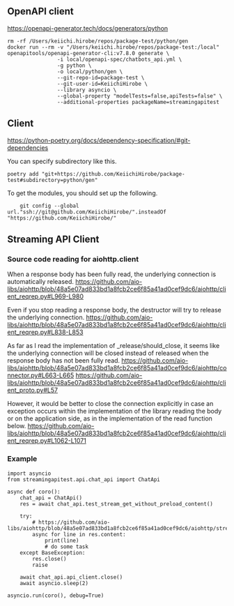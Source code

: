 
## OpenAPI client
https://openapi-generator.tech/docs/generators/python


```
rm -rf /Users/keiichi.hirobe/repos/package-test/python/gen
docker run --rm -v "/Users/keiichi.hirobe/repos/package-test:/local" openapitools/openapi-generator-cli:v7.8.0 generate \
                -i local/openapi-spec/chatbots_api.yml \
                -g python \
                -o local/python/gen \
                --git-repo-id=package-test \
                --git-user-id=KeiichiHirobe \
                --library asyncio \
                --global-property "modelTests=false,apiTests=false" \
                --additional-properties packageName=streamingapitest
```


## Client

https://python-poetry.org/docs/dependency-specification/#git-dependencies

You can specify subdirectory like this.

```
poetry add "git+https://github.com/KeiichiHirobe/package-test#subdirectory=python/gen"
```


To get the modules, you should set up the following.

```
    git config --global url."ssh://git@github.com/KeiichiHirobe/".insteadOf "https://github.com/KeiichiHirobe/"
```

## Streaming API Client

### Source code reading for aiohttp.client

When a response body has been fully read, the underlying connection is automatically released.
https://github.com/aio-libs/aiohttp/blob/48a5e07ad833bd1a8fcb2ce6f85a41ad0cef9dc6/aiohttp/client_reqrep.py#L969-L980

Even if you stop reading a response body, the destructor will try to release the underlying connection.
https://github.com/aio-libs/aiohttp/blob/48a5e07ad833bd1a8fcb2ce6f85a41ad0cef9dc6/aiohttp/client_reqrep.py#L838-L853

As far as I read the implementation of _release/should_close, it seems like the underlying connection will be closed instead of released when the response body has not been fully read. 
https://github.com/aio-libs/aiohttp/blob/48a5e07ad833bd1a8fcb2ce6f85a41ad0cef9dc6/aiohttp/connector.py#L663-L665
https://github.com/aio-libs/aiohttp/blob/48a5e07ad833bd1a8fcb2ce6f85a41ad0cef9dc6/aiohttp/client_proto.py#L57

However, it would be better to close the connection explicitly in case an exception occurs within the implementation of the library reading the body or on the application side, as in the implementation of the read function below.
https://github.com/aio-libs/aiohttp/blob/48a5e07ad833bd1a8fcb2ce6f85a41ad0cef9dc6/aiohttp/client_reqrep.py#L1062-L1071


### Example


```
import asyncio
from streamingapitest.api.chat_api import ChatApi

async def coro():
    chat_api = ChatApi()
    res = await chat_api.test_stream_get_without_preload_content()

    try:
        # https://github.com/aio-libs/aiohttp/blob/48a5e07ad833bd1a8fcb2ce6f85a41ad0cef9dc6/aiohttp/streams.py#L76
        async for line in res.content:
            print(line)
            # do some task
    except BaseException:
        res.close()
        raise

    await chat_api.api_client.close()
    await asyncio.sleep(2)

asyncio.run(coro(), debug=True)
```
